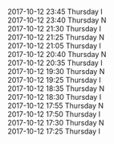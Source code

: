 2017-10-12 23:45 Thursday  I  
2017-10-12 23:40 Thursday  N  
2017-10-12 21:30 Thursday  I  
2017-10-12 21:25 Thursday  N  
2017-10-12 21:05 Thursday  I  
2017-10-12 20:40 Thursday  N  
2017-10-12 20:35 Thursday  I  
2017-10-12 19:30 Thursday  N  
2017-10-12 19:25 Thursday  I  
2017-10-12 18:35 Thursday  N  
2017-10-12 18:30 Thursday  I  
2017-10-12 17:55 Thursday  N  
2017-10-12 17:50 Thursday  I  
2017-10-12 17:30 Thursday  N  
2017-10-12 17:25 Thursday  I  
